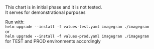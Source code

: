This chart is in initial phase and it is not tested. \
It serves for demonstrational purposes

Run with: \
```helm upgrade --install -f values-test.yaml imagegram ./imagegram``` \
or \
```helm upgrade --install -f values-prod.yaml imagegram ./imagegram``` \
for TEST and PROD environments accordingly